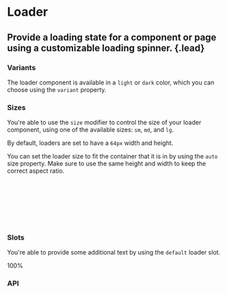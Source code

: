 # Loader
## Provide a loading state for a component or page using a customizable loading spinner. {.lead}

### Variants
The loader component is available in a `light` or `dark` color, which you can choose using the `variant` property.

<i-code-preview title="Loader Variants" link="https://github.com/inkline/inkline/tree/master/src/components/Loader">

<div>
    <div id="light-loader-example">
        <i-loader variant="light" />
    </div>
    <i-loader variant="dark" />
</div>

<template slot="html">

~~~html
<i-loader variant="light" />
~~~
~~~html
<i-loader variant="dark" />
~~~

</template>
</i-code-preview>

### Sizes
You're able to use the `size` modifier to control the size of your loader component, using one of the available sizes: `sm`, `md`, and `lg`. 

By default, loaders are set to have a `64px` width and height.

<i-code-preview title="Loader Sizes" link="https://github.com/inkline/inkline/tree/master/src/components/Loader">

<div>
    <i-loader size="sm" variant="dark" class="_margin-right-1" />
    <i-loader size="md" variant="dark" class="_margin-right-1" />
    <i-loader size="lg" variant="dark" />
</div>

<template slot="html">

~~~html
<i-loader size="sm" variant="dark" />
~~~

~~~html
<i-loader size="md" variant="dark" />
~~~

~~~html
<i-loader size="lg" variant="dark" />
~~~

</template>
</i-code-preview>

You can set the loader size to fit the container that it is in by using the `auto` size property. Make sure to use the same height and width to keep the correct aspect ratio.

<i-code-preview title="Loader Auto Size" link="https://github.com/inkline/inkline/tree/master/src/components/Loader">

<div style="width: 100px; height: 100px;">
    <i-loader size="auto" variant="dark" />
</div>

<template slot="html">

~~~html
<div style="height: 100px; width: 100px">
    <i-loader size="auto" variant="dark" />
</div>
~~~

</template>
</i-code-preview>


### Slots
You're able to provide some additional text by using the `default` loader slot.

<i-code-preview title="Loader Default Slot" link="https://github.com/inkline/inkline/tree/master/src/components/Loader">

<div>
    <i-loader variant="dark">100%</i-loader>
</div>

<template slot="html">

~~~html
<i-loader variant="dark">100%</i-loader>
~~~

</template>
</i-code-preview>

### API

<i-api-preview title="Loader API" markup="i-loader" expanded>
    <template slot="props">
        <table class="table -bordered">
            <thead>
                <tr>
                    <th>Property</th>
                    <th>Description</th>
                    <th>Type</th>
                    <th>Accepted</th>
                    <th>Default</th>
                </tr>
            </thead>
            <tbody>
                <tr>
                    <td>count</td>
                    <td>Sets the number of elements that make up the loading spinner. To be used together with the `$loader-item-count` Sass variable.</td>
                    <td><code>Number</code></td>
                    <td></td>
                    <td><code>12</code></td>
                </tr>
                <tr>
                    <td>size</td>
                    <td>Sets the size of the loader component.</td>
                    <td><code>String</code></td>
                    <td><code>sm</code>, <code>md</code>, <code>lg</code></td>
                    <td><code>md</code></td>
                </tr>
                <tr>
                    <td>variant</td>
                    <td>Sets the color variant of the loader component.</td>
                    <td><code>String</code></td>
                    <td><code>light</code>, <code>dark</code></td>
                    <td><code>light</code></td>
                </tr>
            </tbody>
        </table>
    </template>
    <template slot="slots">
        <table class="table -bordered _margin-bottom-0">
            <thead>
                <tr>
                    <th>Name</th>
                    <th>Description</th>
                </tr>
            </thead>
            <tbody>
                <tr>
                    <td>default</td>
                    <td>Slot for loader default content.</td>
                </tr>
            </tbody>
        </table>
    </template>
</i-api-preview>
